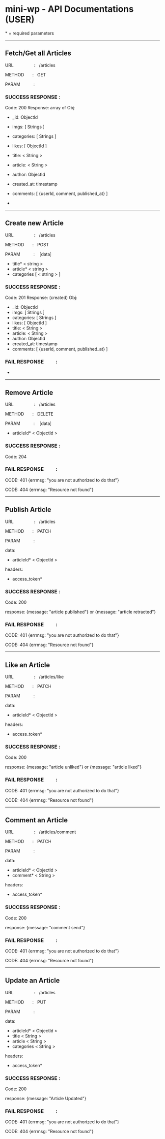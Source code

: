 # mini-wp - API Documentations (USER)

\* = required parameters

---
## Fetch/Get all Articles
URL &nbsp;&nbsp;&nbsp;&nbsp;&nbsp;&nbsp;&nbsp;&nbsp;&nbsp;&nbsp;&nbsp;&nbsp;&nbsp;&nbsp;&nbsp;&nbsp;: 
&nbsp;&nbsp;/articles

METHOD &nbsp;&nbsp;&nbsp;&nbsp;&nbsp;&nbsp;: 
&nbsp;&nbsp;GET

PARAM&nbsp;&nbsp;&nbsp;&nbsp;&nbsp;&nbsp;&nbsp;&nbsp;&nbsp;&nbsp;&nbsp;: 
&nbsp;&nbsp;

### SUCCESS RESPONSE :

Code: 200
Response: array of Obj:
 - _id: ObjectId
 - imgs: [ Strings ]
 - categories: [ Strings ]
 - likes: [ ObjectId ]
 - title: < String >
 - article: < String >
 - author: ObjectId
 - created_at: timestamp
 - comments: [ {userId, comment, published_at} ]

-
---
## Create new Article
URL &nbsp;&nbsp;&nbsp;&nbsp;&nbsp;&nbsp;&nbsp;&nbsp;&nbsp;&nbsp;&nbsp;&nbsp;&nbsp;&nbsp;&nbsp;&nbsp;: 
&nbsp;&nbsp;/articles

METHOD &nbsp;&nbsp;&nbsp;&nbsp;&nbsp;&nbsp;: 
&nbsp;&nbsp;POST

PARAM&nbsp;&nbsp;&nbsp;&nbsp;&nbsp;&nbsp;&nbsp;&nbsp;&nbsp;&nbsp;&nbsp;: 
&nbsp;&nbsp;
[data]
  - title* < string >
  - article* < string >
  - categories [ < string > ]


### SUCCESS RESPONSE :

Code: 201
Response: (created) Obj:
 - _id: ObjectId
 - imgs: [ Strings ]
 - categories: [ Strings ]
 - likes: [ ObjectId ]
 - title: < String >
 - article: < String >
 - author: ObjectId
 - created_at: timestamp
 - comments: [ {userId, comment, published_at} ]
### FAIL RESPONSE  &nbsp;&nbsp;&nbsp;&nbsp;&nbsp;&nbsp;&nbsp;&nbsp;&nbsp;:
-

---
## Remove Article
URL &nbsp;&nbsp;&nbsp;&nbsp;&nbsp;&nbsp;&nbsp;&nbsp;&nbsp;&nbsp;&nbsp;&nbsp;&nbsp;&nbsp;&nbsp;&nbsp;: 
&nbsp;&nbsp;/articles

METHOD &nbsp;&nbsp;&nbsp;&nbsp;&nbsp;&nbsp;: 
&nbsp;&nbsp;DELETE

PARAM&nbsp;&nbsp;&nbsp;&nbsp;&nbsp;&nbsp;&nbsp;&nbsp;&nbsp;&nbsp;&nbsp;: 
&nbsp;&nbsp;
[data]
  - articleId* < ObjectId >

### SUCCESS RESPONSE :
Code: 204


### FAIL RESPONSE  &nbsp;&nbsp;&nbsp;&nbsp;&nbsp;&nbsp;&nbsp;&nbsp;&nbsp;:
CODE: 401 {errmsg: "you are not authorized to do that"}

CODE: 404 {errmsg: "Resource not found"}


---
## Publish Article
URL &nbsp;&nbsp;&nbsp;&nbsp;&nbsp;&nbsp;&nbsp;&nbsp;&nbsp;&nbsp;&nbsp;&nbsp;&nbsp;&nbsp;&nbsp;&nbsp;: 
&nbsp;&nbsp;/articles

METHOD &nbsp;&nbsp;&nbsp;&nbsp;&nbsp;&nbsp;: 
&nbsp;&nbsp;PATCH

PARAM&nbsp;&nbsp;&nbsp;&nbsp;&nbsp;&nbsp;&nbsp;&nbsp;&nbsp;&nbsp;&nbsp;: 
&nbsp;&nbsp;

data:
  - articleId* < ObjectId >

headers:
  - access_token*

### SUCCESS RESPONSE :
Code: 200

response: {message: "article published"} or {message: "article retracted"} 


### FAIL RESPONSE  &nbsp;&nbsp;&nbsp;&nbsp;&nbsp;&nbsp;&nbsp;&nbsp;&nbsp;:
CODE: 401 {errmsg: "you are not authorized to do that"}

CODE: 404 {errmsg: "Resource not found"}


---
## Like an Article
URL &nbsp;&nbsp;&nbsp;&nbsp;&nbsp;&nbsp;&nbsp;&nbsp;&nbsp;&nbsp;&nbsp;&nbsp;&nbsp;&nbsp;&nbsp;&nbsp;: 
&nbsp;&nbsp;/articles/like

METHOD &nbsp;&nbsp;&nbsp;&nbsp;&nbsp;&nbsp;: 
&nbsp;&nbsp;PATCH

PARAM&nbsp;&nbsp;&nbsp;&nbsp;&nbsp;&nbsp;&nbsp;&nbsp;&nbsp;&nbsp;&nbsp;: 
&nbsp;&nbsp;

data:
  - articleId* < ObjectId >

headers:
  - access_token*

### SUCCESS RESPONSE :
Code: 200

response: {message: "article unliked"} or {message: "article liked"} 


### FAIL RESPONSE  &nbsp;&nbsp;&nbsp;&nbsp;&nbsp;&nbsp;&nbsp;&nbsp;&nbsp;:
CODE: 401 {errmsg: "you are not authorized to do that"}

CODE: 404 {errmsg: "Resource not found"}


---
## Comment an Article
URL &nbsp;&nbsp;&nbsp;&nbsp;&nbsp;&nbsp;&nbsp;&nbsp;&nbsp;&nbsp;&nbsp;&nbsp;&nbsp;&nbsp;&nbsp;&nbsp;: 
&nbsp;&nbsp;/articles/comment

METHOD &nbsp;&nbsp;&nbsp;&nbsp;&nbsp;&nbsp;: 
&nbsp;&nbsp;PATCH

PARAM&nbsp;&nbsp;&nbsp;&nbsp;&nbsp;&nbsp;&nbsp;&nbsp;&nbsp;&nbsp;&nbsp;: 
&nbsp;&nbsp;

data:
  - articleId* < ObjectId >
  - comment* < String >

headers:
  - access_token*

### SUCCESS RESPONSE :
Code: 200

response: {message: "comment send"} 


### FAIL RESPONSE  &nbsp;&nbsp;&nbsp;&nbsp;&nbsp;&nbsp;&nbsp;&nbsp;&nbsp;:
CODE: 401 {errmsg: "you are not authorized to do that"}

CODE: 404 {errmsg: "Resource not found"}

---
## Update an Article
URL &nbsp;&nbsp;&nbsp;&nbsp;&nbsp;&nbsp;&nbsp;&nbsp;&nbsp;&nbsp;&nbsp;&nbsp;&nbsp;&nbsp;&nbsp;&nbsp;: 
&nbsp;&nbsp;/articles

METHOD &nbsp;&nbsp;&nbsp;&nbsp;&nbsp;&nbsp;: 
&nbsp;&nbsp;PUT

PARAM&nbsp;&nbsp;&nbsp;&nbsp;&nbsp;&nbsp;&nbsp;&nbsp;&nbsp;&nbsp;&nbsp;: 
&nbsp;&nbsp;

data:
  - articleId* < ObjectId >
  - title < String >
  - article < String >
  - categories < String >

headers:
  - access_token*

### SUCCESS RESPONSE :
Code: 200

response: {message: "Article Updated"} 


### FAIL RESPONSE  &nbsp;&nbsp;&nbsp;&nbsp;&nbsp;&nbsp;&nbsp;&nbsp;&nbsp;:
CODE: 401 {errmsg: "you are not authorized to do that"}

CODE: 404 {errmsg: "Resource not found"}